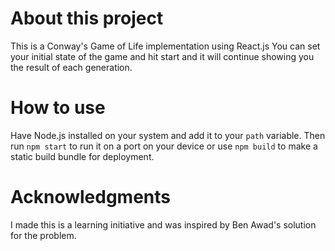 # About this project
This is a Conway's Game of Life implementation using React.js
You can set your initial state of the game and hit start and it will continue showing you the result of each generation.

# How to use
Have Node.js installed on your system and add it to your `path` variable. Then run `npm start` to run it on a port on your device or use `npm build` to make a static build bundle for deployment.

# Acknowledgments
I made this is a learning initiative and was inspired by Ben Awad's solution for the problem.